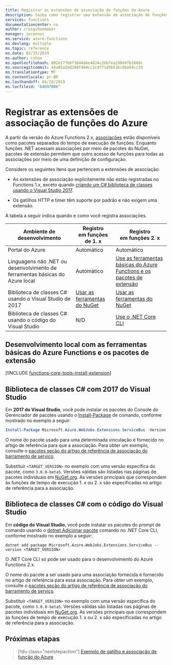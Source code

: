 ```yaml
---
title: Registrar as extensões de associação de funções do Azure
description: Saiba como registrar uma extensão de associação de funções do Azure com base em seu ambiente.
services: functions
documentationcenter: na
author: craigshoemaker
manager: jeconnoc
ms.service: azure-functions
ms.devlang: multiple
ms.topic: reference
ms.date: 02/25/2019
ms.author: cshoe
ms.openlocfilehash: 802e177b6f3844abe4d24c26b7ea2d0d4fb1688c
ms.sourcegitcommit: 44a85a2ed288f484cc3cdf71d9b51bc0be64cc33
ms.translationtype: MT
ms.contentlocale: pt-BR
ms.lasthandoff: 04/28/2019
ms.locfileid: "64697006"
---
```

# <a name="register-azure-functions-binding-extensions"></a>Registrar as extensões de associação de funções do Azure

A partir da versão do Azure Functions 2.x, [associações](./functions-triggers-bindings.md) estão disponíveis como pacotes separados do tempo de execução de funções. Enquanto funções .NET acessam associações por meio de pacotes do NuGet, pacotes de extensão permitem que outro acesso de funções para todas as associações por meio de uma definição de configuração.

Considere os seguintes itens que pertencem a extensões de associação:

- As extensões de associação explicitamente não estão registradas no Functions 1.x, exceto quando [criando um C# biblioteca de classes usando o Visual Studio 2017](#local-csharp).

- Os gatilhos HTTP e timer têm suporte por padrão e não exigem uma extensão.

A tabela a seguir indica quando e como você registra associações.

| Ambiente de desenvolvimento |Registro<br/> em funções de 1. x  |Registro<br/> em funções 2. x  |
|-------------------------|------------------------------------|------------------------------------|
|Portal do Azure|Automático|Automático|
|Linguagens não .NET ou desenvolvimento de ferramentas básicas do Azure local|Automático|[Use as ferramentas básicas do Azure Functions e os pacotes de extensão](#local-development-with-azure-functions-core-tools-and-extension-bundles)|
|Biblioteca de classes C# usando o Visual Studio de 2017|[Usar as ferramentas do NuGet](#c-class-library-with-visual-studio-2017)|[Usar as ferramentas do NuGet](#c-class-library-with-visual-studio-2017)|
|Biblioteca de classes C# usando o código do Visual Studio|N/D|[Use o .NET Core CLI](#c-class-library-with-visual-studio-code)|

## <a name="local-development-with-azure-functions-core-tools-and-extension-bundles"></a>Desenvolvimento local com as ferramentas básicas do Azure Functions e os pacotes de extensão

[!INCLUDE [functions-core-tools-install-extension](../../includes/functions-core-tools-install-extension.md)]

<a name="local-csharp"></a>
## <a name="c-class-library-with-visual-studio-2017"></a>Biblioteca de classes C# com 2017 do Visual Studio

Em **2017 do Visual Studio**, você pode instalar os pacotes do Console do Gerenciador de pacotes usando o [Install-Package](https://docs.microsoft.com/nuget/tools/ps-ref-install-package) de comando, conforme mostrado no exemplo a seguir:

```powershell
Install-Package Microsoft.Azure.WebJobs.Extensions.ServiceBus -Version <TARGET_VERSION>
```

O nome do pacote usado para uma determinada vinculação é fornecido no artigo de referência para que a associação. Para obter um exemplo, consulte o [pacotes seção do artigo de referência de associação do barramento de serviço](functions-bindings-service-bus.md#packages---functions-1x).

Substituir `<TARGET_VERSION>` no exemplo com uma versão específica do pacote, como `3.0.0-beta5`. Versões válidas são listadas nas páginas de pacotes individuais em [NuGet.org](https://nuget.org). As versões principais que correspondem às funções de tempo de execução 1. x ou 2. x são especificadas no artigo de referência para a associação.

## <a name="c-class-library-with-visual-studio-code"></a>Biblioteca de classes C# com o código do Visual Studio

Em **código do Visual Studio**, você pode instalar os pacotes do prompt de comando usando o [dotnet Adicionar pacote](https://docs.microsoft.com/dotnet/core/tools/dotnet-add-package) comando no .NET Core CLI, conforme mostrado no exemplo a seguir:

```terminal
dotnet add package Microsoft.Azure.WebJobs.Extensions.ServiceBus --version <TARGET_VERSION>
```

O .NET Core CLI só pode ser usado para o desenvolvimento do Azure Functions 2.x.

O nome do pacote a ser usado para uma associação fornecida é fornecido no artigo de referência para essa associação. Para obter um exemplo, consulte o [pacotes seção do artigo de referência de associação do barramento de serviço](functions-bindings-service-bus.md#packages---functions-1x).

Substituir `<TARGET_VERSION>` no exemplo com uma versão específica do pacote, como `3.0.0-beta5`. Versões válidas são listadas nas páginas de pacotes individuais em [NuGet.org](https://nuget.org). As versões principais que correspondem às funções de tempo de execução 1. x ou 2. x são especificadas no artigo de referência para a associação.

## <a name="next-steps"></a>Próximas etapas
> [!div class="nextstepaction"]
> [Exemplo de gatilho e associação de função do Azure](./functions-bindings-example.md)

